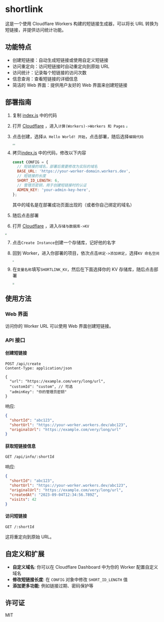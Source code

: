 # shortlink

这是一个使用 Cloudflare Workers 构建的短链接生成器，可以将长 URL 转换为短链接，并提供访问统计功能。

## 功能特点

- 创建短链接：自动生成短链接或使用自定义短链接
- 访问重定向：访问短链接时自动重定向到原始 URL
- 访问统计：记录每个短链接的访问次数
- 信息查询：查看短链接的详细信息
- 简洁的 Web 界面：提供用户友好的 Web 界面来创建短链接

## 部署指南

1. 复制 [index.js](index.js) 中的代码
2. 打开 [Cloudflare](https://dash.cloudflare.com/) ，进入`计算(Workers)->Workers 和 Pages`
	<img src="https://img.airtouch.top/7b6f7866a0b0aa35bbb13272ee9e8e31.png" style="zoom: 33%;" />

3. 点击创建，选择`从 Hello World! 开始`，点击部署，随后选择`编辑代码`

   <img src="https://img.airtouch.top/848bb4ef3f458337758126f7cb880167.png" style="zoom: 25%;" /><img src="https://img.airtouch.top/9b18f6c1163c99158a1ddae5279841fd.png" style="zoom:25%;" />

4. 拷贝[index.js](index.js) 中的代码，修改以下内容

   ```js
   const CONFIG = {
     // 短链接的域名，部署后需要修改为实际的域名
     BASE_URL: 'https://your-worker-domain.workers.dev',
     // 短链接的长度
     SHORT_ID_LENGTH: 6,
     // 管理员密钥，用于创建短链接时的认证
     ADMIN_KEY: 'your-admin-key-here',
   };
   ```

   其中的域名是在部署成功页面出现的（或者你自己绑定的域名）

5. 随后点击部署

6. 打开 [Cloudflare](https://dash.cloudflare.com/) ，进入`存储与数据库->KV`

<img src="https://img.airtouch.top/857381da8aa6a9352b6058bd28d5dfad.png" style="zoom: 33%;" />

7. 点击`Create Instance`创建一个存储库，记好他的名字

8. 回到 Worker，进入你部署的项目，依次点击`绑定->添加绑定`，选择`KV 命名空间`

   <img src="https://img.airtouch.top/f9724aedcd7f02f19b30f7a87d2928f1.png" style="zoom: 25%;" /> 

9. 在`变量名称`填写`SHORTLINK_KV`，然后在下面选择你的 KV 存储库，随后点击部署

   <img src="https://img.airtouch.top/6aab01ae01656de458a055eaf3691ba3.png" style="zoom:33%;" />

## 使用方法

### Web 界面

访问你的 Worker URL 可以使用 Web 界面创建短链接。

### API 接口

#### 创建短链接

```
POST /api/create
Content-Type: application/json

{
  "url": "https://example.com/very/long/url",
  "customId": "custom", // 可选
  "adminKey": "你的管理员密钥"
}
```

响应:

```json
{
  "shortId": "abc123",
  "shortUrl": "https://your-worker.workers.dev/abc123",
  "originalUrl": "https://example.com/very/long/url"
}
```

#### 获取短链接信息

```
GET /api/info/:shortId
```

响应:

```json
{
  "shortId": "abc123",
  "shortUrl": "https://your-worker.workers.dev/abc123",
  "originalUrl": "https://example.com/very/long/url",
  "createdAt": "2023-09-04T12:34:56.789Z",
  "visits": 42
}
```

#### 访问短链接

```
GET /:shortId
```

这将重定向到原始 URL。

## 自定义和扩展

- **自定义域名**: 你可以在 Cloudflare Dashboard 中为你的 Worker 配置自定义域名
- **修改短链接长度**: 在 `CONFIG` 对象中修改 `SHORT_ID_LENGTH` 值
- **添加更多功能**: 例如链接过期、密码保护等

## 许可证

MIT 